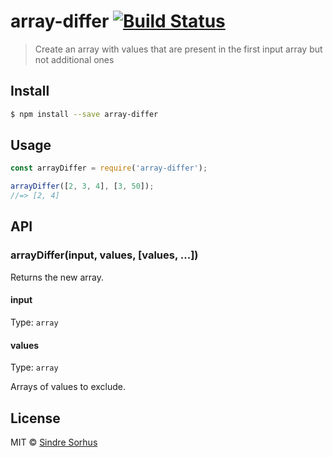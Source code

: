# array-differ [![Build Status](https://travis-ci.org/sindresorhus/array-differ.svg?branch=master)](https://travis-ci.org/sindresorhus/array-differ)

> Create an array with values that are present in the first input array but not additional ones


## Install

```sh
$ npm install --save array-differ
```


## Usage

```js
const arrayDiffer = require('array-differ');

arrayDiffer([2, 3, 4], [3, 50]);
//=> [2, 4]
```

## API

### arrayDiffer(input, values, [values, ...])

Returns the new array.

#### input

Type: `array`

#### values

Type: `array`

Arrays of values to exclude.


## License

MIT © [Sindre Sorhus](http://sindresorhus.com)
